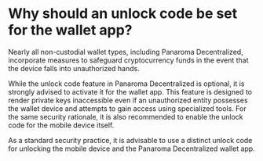 # Why should an unlock code be set for the wallet app?

Nearly all non-custodial wallet types, including Panaroma Decentralized, incorporate measures to safeguard cryptocurrency funds in the event that the device falls into unauthorized hands. 

While the unlock code feature in Panaroma Decentralized is optional, it is strongly advised to activate it for the wallet app. This feature is designed to render private keys inaccessible even if an unauthorized entity possesses the wallet device and attempts to gain access using specialized tools. For the same security rationale, it is also recommended to enable the unlock code for the mobile device itself.  

As a standard security practice, it is advisable to use a distinct unlock code for unlocking the mobile device and the Panaroma Decentralized wallet app. 
